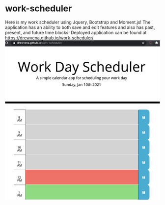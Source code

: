 # work-scheduler
Here is my work scheduler using Jquery, Bootstrap and Moment.js! The application has an ability to both save and edit features and also has past, present, and future time blocks!
Deployed application can be found at https://drewvena.github.io/work-scheduler/
![SCREENSHOT](./images/work-scheduler.png)